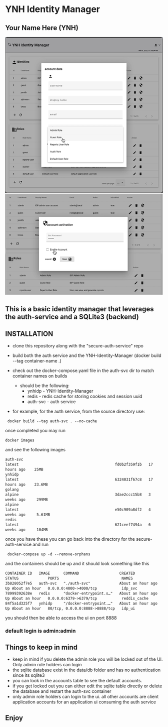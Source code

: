 # YNH Identity Manager

## Your Name Here (YNH)

![alt text](src/assets/idpshot.png)
![alt text](src/assets/idp2.png)

## This is a basic identity manager that leverages the auth-service and a SQLite3 (backend)

## INSTALLATION

- clone this repository along with the "secure-auth-service" repo
- build both the auth service and the YNH-Identity-Manager (docker build --tag container-name .)
- check out the docker-compose.yaml file in the auth-svc dir to match container names on builds
  - should be the following:
    - ynhidp    - YNH-Identity-Manager
    - redis     - redis cache for storing cookies and session uuid
    - auth-svc  - auth service

- for example, for the auth service, from the source directory use:

```console
 docker build --tag auth-svc . --no-cache
 ```

 once completed you may run

 ```console
 docker images
 ```

 and see the following images

 ```console
auth-svc                                                         latest                                           fd0b2f359f1b   17 hours ago    25MB
ynhidp                                                           latest                                           6324031f67c8   17 hours ago    23.6MB
golang                                                           alpine                                           3dae2ccc15b8   3 weeks ago     299MB
alpine                                                           latest                                           e50c909a8df2   4 weeks ago     5.61MB
redis                                                            latest                                           621ceef7494a   6 weeks ago     104MB
```

once you have these you can go back into the directory for the secure-auth-service and run

```console
 docker-compose up -d --remove-orphans
```

and the containers should be up and it should look something like this

```console
CONTAINER ID   IMAGE      COMMAND                  CREATED             STATUS             PORTS                            NAMES
3b828052f7e5   auth-svc   "./auth-svc"             About an hour ago   Up About an hour   0.0.0.0:4000->4000/tcp           idp_svc
78999392638e   redis      "docker-entrypoint.s…"   About an hour ago   Up About an hour   0.0.0.0:6379->6379/tcp           reddis_cache
84f5a1d325f7   ynhidp     "/docker-entrypoint.…"   About an hour ago   Up About an hour   80/tcp, 0.0.0.0:8888->8888/tcp   idp_ui
```

you should then be able to access the ui on port 8888

### default login is admin:admin

## Things to keep in mind

- keep in mind if you delete the admin role you will be locked out of the UI. Only admin role holders can login
- the sqlite database exist in the data/db folder and has no authentication since its sqlite3
- you can look in the accounts table to see the default accounts.
- if you get locked out you can either edit the sqlite table directly or delete the database and restart the auth-svc container
- only admin role holders can login to the ui. all other accounts are client application accounts for an application ui consuming the auth service

## Enjoy
